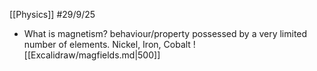 [[Physics]]
#29/9/25 
- What is magnetism?
	behaviour/property possessed by a very limited number of elements. 
		Nickel, Iron, Cobalt
![[Excalidraw/magfields.md|500]]
